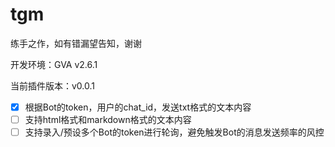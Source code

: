 # tgm

练手之作，如有错漏望告知，谢谢

开发环境：GVA v2.6.1

当前插件版本：v0.0.1

- [x] 根据Bot的token，用户的chat_id，发送txt格式的文本内容
- [ ] 支持html格式和markdown格式的文本内容
- [ ] 支持录入/预设多个Bot的token进行轮询，避免触发Bot的消息发送频率的风控
